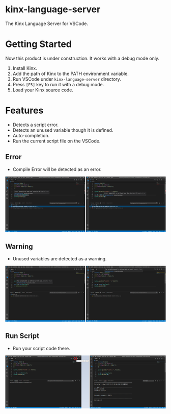 # kinx-language-server

The Kinx Language Server for VSCode.

# Getting Started

Now this product is under construction. It works with a debug mode only.

1. Install Kinx.
2. Add the path of Kinx to the PATH environment variable.
3. Run VSCode under `kinx-language-server` directory.
4. Press `[F5]` key to run it with a debug mode.
5. Load your Kinx source code.

# Features

* Detects a script error.
* Detects an unused variable though it is defined.
* Auto-completion.
* Run the current script file on the VSCode.

## Error

* Compile Error will be detected as an error.

![Error](docs/images/error.png)

## Warning

* Unused variables are detected as a warning.

![Warning](docs/images/warning.png)

## Run Script

* Run your script code there.

![Run](docs/images/run.png)
